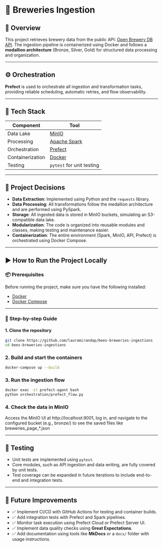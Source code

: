 
# 🍺 Breweries Ingestion

## 📌 Overview  
This project retrieves brewery data from the public API: [Open Brewery DB API](https://www.openbrewerydb.org/). The ingestion pipeline is containerized using Docker and follows a **medallion architecture** (Bronze, Silver, Gold) for structured data processing and organization.

---

## ⚙️ Orchestration  
**Prefect** is used to orchestrate all ingestion and transformation tasks, providing reliable scheduling, automatic retries, and flow observability.

---

## 🔧 Tech Stack

| Component         | Tool                             |
|------------------|----------------------------------|
| Data Lake         | [MinIO](https://min.io/)         |
| Processing        | [Apache Spark](https://spark.apache.org/) |
| Orchestration     | [Prefect](https://www.prefect.io/) |
| Containerization  | [Docker](https://www.docker.com/) |
| Testing           | `pytest` for unit testing         |

---

## 🚀 Project Decisions

- **Data Extraction**: Implemented using Python and the `requests` library.
- **Data Processing**: All transformations follow the medallion architecture and are performed using PySpark.
- **Storage**: All ingested data is stored in MinIO buckets, simulating an S3-compatible data lake.
- **Modularization**: The code is organized into reusable modules and classes, making testing and maintenance easier.
- **Containerization**: The entire environment (Spark, MinIO, API, Prefect) is orchestrated using Docker Compose.

---

## ▶️ How to Run the Project Locally

### 📦 Prerequisites  
Before running the project, make sure you have the following installed:

- [Docker](https://www.docker.com/)
- [Docker Compose](https://docs.docker.com/compose/)

---

### 🚀 Step-by-step Guide

#### 1. Clone the repository

```bash
git clone https://github.com/lauramirandap/bees-breweries-ingestions
cd bees-breweries-ingestions
```

### 2. Build and start the containers

```bash
docker-compose up --build
```

### 3. Run the ingestion flow

```bash
docker exec -it prefect-agent bash
python orchestration/prefect_flow.py
```

### 4. Check the data in MinIO

Access the MinIO UI at http://localhost:9001, log in, and navigate to the configured bucket (e.g., bronze/) to see the saved files like breweries_page_*.json

---

## 🧪 Testing

- Unit tests are implemented using `pytest`.
- Core modules, such as API ingestion and data writing, are fully covered by unit tests.
- Test coverage can be expanded in future iterations to include end-to-end and integration tests.

---

## 🔄 Future Improvements

- ✅ Implement CI/CD with GitHub Actions for testing and container builds.
- ✅ Add integration tests with Prefect and Spark pipelines.
- ✅ Monitor task execution using Prefect Cloud or Prefect Server UI.
- ✅ Implement data quality checks using **Great Expectations**.
- ✅ Add documentation using tools like **MkDocs** or a `docs/` folder with usage instructions.
